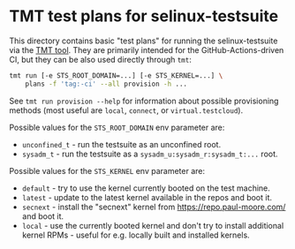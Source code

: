 # TMT test plans for selinux-testsuite

This directory contains basic "test plans" for running the selinux-testsuite via the [TMT tool](https://tmt.readthedocs.io/en/stable/). They are primarily intended for the GitHub-Actions-driven CI, but they can be also used directly through `tmt`:

```bash
tmt run [-e STS_ROOT_DOMAIN=...] [-e STS_KERNEL=...] \
    plans -f 'tag:-ci' --all provision -h ...
```

See `tmt run provision --help` for information about possible provisioning methods (most useful are `local`, `connect`, or `virtual.testcloud`).

Possible values for the `STS_ROOT_DOMAIN` env parameter are:
* `unconfined_t` - run the testsuite as an unconfined root.
* `sysadm_t` - run the testsuite as a `sysadm_u:sysadm_r:sysadm_t:...` root.

Possible values for the `STS_KERNEL` env parameter are:
* `default` - try to use the kernel currently booted on the test machine.
* `latest` - update to the latest kernel available in the repos and boot it.
* `secnext` - install the "secnext" kernel from https://repo.paul-moore.com/ and boot it.
* `local` - use the currently booted kernel and don't try to install additional kernel RPMs - useful for e.g. locally built and installed kernels.
